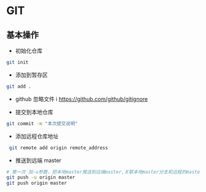 # GIT

## 基本操作

* 初始化仓库 

```bash
git init
```

*  添加到暂存区

```bash
git add .
```

* github 忽略文件
i
https://github.com/github/gitignore

* 提交到本地仓库

```bash
git commit -m "本次提交说明"
```

* 添加远程仓库地址

```bash
 git remote add origin remote_address
```

* 推送到远端 master 

```bash
# 第一次 加-u参数，把本地master推送到远端master,关联本地master分支和远程的master，简化推送或拉取命令
git push -u origin master
git push origin master
```

